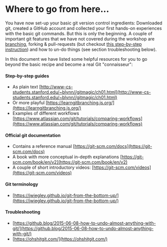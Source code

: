 # Where to go from here...

You have now set-up your basic git version control ingredients: Downloaded git, created a GitHub account and collected your first hands-on experiences with the basic git commands. But this is only the beginning. A couple of important git features that we have not covered during the workshop are [branching](https://www.atlassian.com/git/tutorials/using-branches), forking & pull-requests (but checkout [this step-by-step instruction](https://github.com/susam/gitpr)) and how to un-do things (see section troubleshooting below).

In this document we have listed some helpful resources for you to go beyond the basic recipe and become a real Git "connaisseur":

#### Step-by-step guides

* As plain text [http://www-cs-students.stanford.edu/~blynn//gitmagic/ch01.html](http://www-cs-students.stanford.edu/~blynn//gitmagic/ch01.html)
* Or more playful [https://learngitbranching.js.org/](https://learngitbranching.js.org/)
* Examples of different workflows [https://www.atlassian.com/git/tutorials/comparing-workflows](https://www.atlassian.com/git/tutorials/comparing-workflows)

#### Official git documentation

* Contains a reference manual [https://git-scm.com/docs](https://git-scm.com/docs)
* A book with more conceptual in-depth explanations [https://git-scm.com/book/en/v2](https://git-scm.com/book/en/v2)
* A couple of short introductory videos: [https://git-scm.com/videos](https://git-scm.com/videos)

#### Git terminology

* [https://jwiegley.github.io/git-from-the-bottom-up/](https://jwiegley.github.io/git-from-the-bottom-up/)

#### Troubleshooting

* [https://github.blog/2015-06-08-how-to-undo-almost-anything-with-git/](https://github.blog/2015-06-08-how-to-undo-almost-anything-with-git/)
* [https://ohshitgit.com/](https://ohshitgit.com/)
